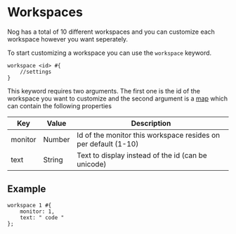 # Workspaces

Nog has a total of 10 different workspaces and you can customize each workspace however you want seperately.

To start customizing a workspace you can use the `workspace` keyword.

```nog
workspace <id> #{
    //settings
}
```

This keyword requires two arguments. The first one is the id of the workspace you want to customize and the second argument is a [map]() which can contain the following properties

| Key     | Value  | Description                                                      |
|---------|--------|------------------------------------------------------------------|
| monitor | Number | Id of the monitor this workspace resides on per default (1-10) |
| text    | String | Text to display instead of the id (can be unicode)               |

## Example

```nog
workspace 1 #{
    monitor: 1,
    text: " code "
};
```